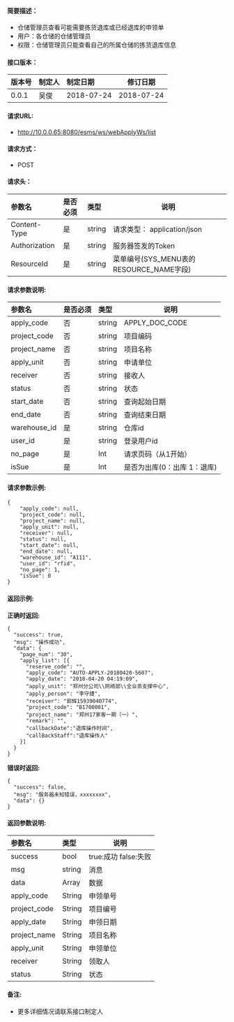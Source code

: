 #### 简要描述：

- 仓储管理员查看可能需要拣货退库或已经退库的申领单
- 用户：各仓储的仓储管理员
- 权限：仓储管理员只能查看自己的所属仓储的拣货退库信息

#### 接口版本：

|版本号|制定人|制定日期|修订日期|
|:----    |:---|:----- |-----   |
|0.0.1 |吴俊  |2018-07-24 |  2018-07-24  |

#### 请求URL:

- http://10.0.0.65:8080/esms/ws/webApplyWs/list

#### 请求方式：

- POST

#### 请求头：

|参数名|是否必须|类型|说明|
|:----    |:---|:----- |-----   |
|Content-Type |是  |string |请求类型： application/json   |
|Authorization |是  |string | 服务器签发的Token    |
|ResourceId |是  |string | 菜单编号(SYS_MENU表的RESOURCE_NAME字段)    |


#### 请求参数说明:

|参数名|是否必须|类型|说明|
|:----    |:---|:----- |-----   |
|apply_code |否  |string | APPLY_DOC_CODE  |
|project_code |否  |string | 项目编码    |
|project_name |否  |string | 项目名称    |
|apply_unit |否  |string | 申请单位    |
|receiver |否  |string | 接收人    |
|status |否  |string | 状态    |
|start_date |否  |string | 查询起始日期    |
|end_date |否  |string | 查询结束日期    |
|warehouse_id |是  |string | 仓库id    |
|user_id |是  |string | 登录用户id    |
|no_page |是  |Int | 请求页码（从1开始）    |
|isSue |是  |Int | 是否为出库(0：出库 1：退库)    |
#### 请求参数示例:
```
{
	"apply_code": null,
	"project_code": null,
	"project_name": null,
	"apply_unit": null,
	"receiver": null,
	"status": null,
	"start_date": null,
	"end_date": null,
	"warehouse_id": "A111",
	"user_id": "rfid",
	"no_page": 1,
	"isSue": 0
}
```

#### 返回示例:

**正确时返回:**

```
{
  "success": true,
  "msg": "操作成功",
  "data": {
    "page_num": "30",
    "apply_list": [{
      "reserve_code": "",
      "apply_code": "AUTO-APPLY-20180420-5607",
      "apply_date": "2018-04-20 04:19:09",
      "apply_unit": "郑州分公司\\网络部\\全业务支撑中心",
      "apply_person": "李守捷",
      "receiver": "郭辉15939040774",
      "project_code": "B1700001",
      "project_name": "郑州17家客一期（一）",
      "remark": "",
	  "callbackDate":"退库操作时间",
	  "callBackStaff":"退库操作人"
    }]
  }
}
```

**错误时返回:**


```
{
  "success": false,
  "msg": "服务器未知错误，xxxxxxxx",
  "data": {}
}
```

#### 返回参数说明:

|参数名|类型|说明|
|:-----  |:-----|-----                           |
|success |bool   |true:成功 false:失败  |
|msg |string   |消息  |
|data |Array   |数据  |
|apply_code |String   |申领单号  |
|project_code |String   |项目编号  |
|apply_date |String   |申领日期  |
|project_name |String   |项目名称  |
|apply_unit |String   |申领单位  |
|receiver |String   |领取人  |
|status |String   |状态  |

#### 备注:

- 更多详细情况请联系接口制定人